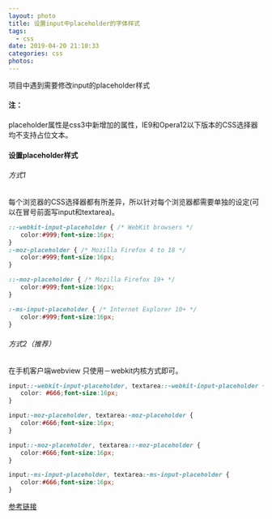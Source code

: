 ```yaml
---
layout: photo
title: 设置input中placeholder的字体样式
tags:
  - css
date: 2019-04-20 21:10:33
categories: css
photos:
---
```

项目中遇到需要修改input的placeholder样式
<!--more-->
#### 注：
placeholder属性是css3中新增加的属性，IE9和Opera12以下版本的CSS选择器均不支持占位文本。
#### 设置placeholder样式
###### 方式1
每个浏览器的CSS选择器都有所差异，所以针对每个浏览器都需要单独的设定(可以在冒号前面写input和textarea)。
```css
::-webkit-input-placeholder { /* WebKit browsers */
　　color:#999;font-size:16px;
}
:-moz-placeholder { /* Mozilla Firefox 4 to 18 */
　　color:#999;font-size:16px;
}

::-moz-placeholder { /* Mozilla Firefox 19+ */
　　color:#999;font-size:16px;
}

:-ms-input-placeholder { /* Internet Explorer 10+ */
　　color:#999;font-size:16px;
}
```
###### 方式2（推荐）
在手机客户端webview 只使用－webkit内核方式即可。
```css
input::-webkit-input-placeholder, textarea::-webkit-input-placeholder {
　　color: #666;font-size:16px;
}

input:-moz-placeholder, textarea:-moz-placeholder {
　　color:#666;font-size:16px;
}

input::-moz-placeholder, textarea::-moz-placeholder {
　　color:#666;font-size:16px;
}

input:-ms-input-placeholder, textarea:-ms-input-placeholder {
　　color:#666;font-size:16px;
}
```

[参考链接](https://www.cnblogs.com/overstackcoder/p/5522637.html)

